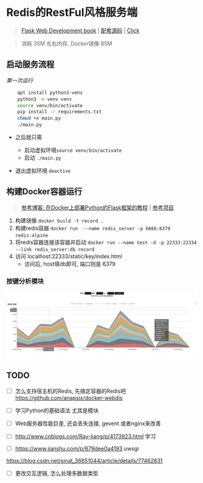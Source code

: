 # Redis的RestFul风格服务端

> [Flask Web Development book](https://www.flaskbook.com/) | [配套源码](https://github.com/miguelgrinberg/flasky-first-edition) | [Click](http://www.jb51.net/books/400693.html)

> 消耗 35M 左右内存, Docker镜像 85M
## 启动服务流程
_第一次运行_
```sh
    apt install python3-venv
    python3 -m venv venv
    source venv/bin/activate
    pip install -r requirements.txt
    chmod +x main.py
    ./main.py
```
- 之后就只需
    - 启动虚拟环境`source venv/bin/activate ` 
    - 启动 `./main.py`

- 退出虚拟环境 `deactive` 

## 构建Docker容器运行
> [参考博客: 在Docker上部署Python的Flask框架的教程](https://www.jb51.net/article/63699.htm) | [参考项目](https://github.com/amouat/example_app)

1. 构建镜像 `docker build -t record . `
2. 构建redis容器 `docker run  --name redis_server -p 6666:6379 redis:alpine`
3. 将redis容器连接该容器并启动 `docker run --name test -d -p 22333:22334 --link redis_server:db record`
4. 访问 localhost:22333/static/key/index.html
    - 访问后, host填db即可, 端口则是 6379

### 按键分析模块

![](https://raw.githubusercontent.com/Kuangcp/ImageRepos/master/Image/WebRedis/line-area.png)

## TODO 
- [ ] 怎么支持宿主机的Redis, 先搞定容器的Redis吧 https://github.com/anapsix/docker-webdis

- [ ] 学习Python的基础语法 尤其是模块

- [ ] Web服务器性能巨差, 还会丢失连接,  gevent 或者nginx来改善

- [ ] http://www.cnblogs.com/Ray-liang/p/4173923.html 学习
- [ ] https://www.jianshu.com/p/679dee0a4193 uwsgi

https://blog.csdn.net/sinat_36651044/article/details/77462831

- [ ] 更改交互逻辑, 怎么处理多数据类型


